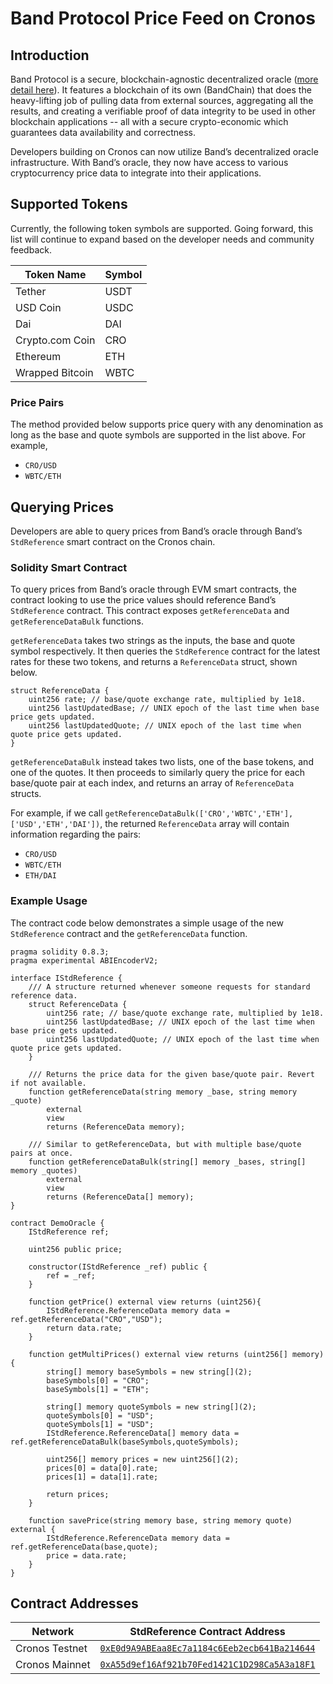 # Band Protocol Price Feed on Cronos

## Introduction

Band Protocol is a secure, blockchain-agnostic decentralized oracle ([more detail here](https://docs.bandchain.org)).
It features a blockchain of its own (BandChain) that does the heavy-lifting job of pulling data from external sources,
aggregating all the results, and creating a verifiable proof of data integrity to be used in other blockchain
applications -- all with a secure crypto-economic which guarantees data availability and correctness.

Developers building on Cronos can now utilize Band’s decentralized oracle infrastructure. With Band’s oracle,
they now have access to various cryptocurrency price data to integrate into their applications.

## Supported Tokens

Currently, the following token symbols are supported. Going forward, this list will continue to expand based on
the developer needs and community feedback.

| Token Name      | Symbol |
| --------------- | ------ |
| Tether          | USDT   |
| USD Coin        | USDC   |
| Dai             | DAI    |
| Crypto.com Coin | CRO    |
| Ethereum        | ETH    |
| Wrapped Bitcoin | WBTC   |

### Price Pairs

The method provided below supports price query with any denomination as long as the base and quote symbols are supported
in the list above. For example,

- `CRO/USD`
- `WBTC/ETH`

## Querying Prices

Developers are able to query prices from Band’s oracle through Band’s `StdReference` smart contract on the Cronos chain.

### Solidity Smart Contract

To query prices from Band’s oracle through EVM smart contracts, the contract looking to use the price
values should reference Band’s `StdReference` contract. This contract exposes `getReferenceData` and
`getReferenceDataBulk` functions.

`getReferenceData` takes two strings as the inputs, the base and quote symbol respectively. It then queries the
`StdReference` contract for the latest rates for these two tokens, and returns a `ReferenceData` struct, shown below.

```solidity
struct ReferenceData {
    uint256 rate; // base/quote exchange rate, multiplied by 1e18.
    uint256 lastUpdatedBase; // UNIX epoch of the last time when base price gets updated.
    uint256 lastUpdatedQuote; // UNIX epoch of the last time when quote price gets updated.
}
```

`getReferenceDataBulk` instead takes two lists, one of the base tokens, and one of the quotes. It then proceeds to
similarly query the price for each base/quote pair at each index, and returns an array of `ReferenceData` structs.

For example, if we call `getReferenceDataBulk(['CRO','WBTC','ETH'], ['USD','ETH','DAI'])`, the returned `ReferenceData`
array will contain information regarding the pairs:

- `CRO/USD`
- `WBTC/ETH`
- `ETH/DAI`

### Example Usage

The contract code below demonstrates a simple usage of the new `StdReference` contract and the `getReferenceData`
function.

```solidity
pragma solidity 0.8.3;
pragma experimental ABIEncoderV2;

interface IStdReference {
    /// A structure returned whenever someone requests for standard reference data.
    struct ReferenceData {
        uint256 rate; // base/quote exchange rate, multiplied by 1e18.
        uint256 lastUpdatedBase; // UNIX epoch of the last time when base price gets updated.
        uint256 lastUpdatedQuote; // UNIX epoch of the last time when quote price gets updated.
    }

    /// Returns the price data for the given base/quote pair. Revert if not available.
    function getReferenceData(string memory _base, string memory _quote)
        external
        view
        returns (ReferenceData memory);

    /// Similar to getReferenceData, but with multiple base/quote pairs at once.
    function getReferenceDataBulk(string[] memory _bases, string[] memory _quotes)
        external
        view
        returns (ReferenceData[] memory);
}

contract DemoOracle {
    IStdReference ref;

    uint256 public price;

    constructor(IStdReference _ref) public {
        ref = _ref;
    }

    function getPrice() external view returns (uint256){
        IStdReference.ReferenceData memory data = ref.getReferenceData("CRO","USD");
        return data.rate;
    }

    function getMultiPrices() external view returns (uint256[] memory){
        string[] memory baseSymbols = new string[](2);
        baseSymbols[0] = "CRO";
        baseSymbols[1] = "ETH";

        string[] memory quoteSymbols = new string[](2);
        quoteSymbols[0] = "USD";
        quoteSymbols[1] = "USD";
        IStdReference.ReferenceData[] memory data = ref.getReferenceDataBulk(baseSymbols,quoteSymbols);

        uint256[] memory prices = new uint256[](2);
        prices[0] = data[0].rate;
        prices[1] = data[1].rate;

        return prices;
    }

    function savePrice(string memory base, string memory quote) external {
        IStdReference.ReferenceData memory data = ref.getReferenceData(base,quote);
        price = data.rate;
    }
}
```

## Contract Addresses

| Network        | StdReference Contract Address                                                                                                                               |
| -------------- | ----------------------------------------------------------------------------------------------------------------------------------------------------------- |
| Cronos Testnet | [`0xE0d9A9ABEaa8Ec7a1184c6Eeb2ecb641Ba214644`](https://cronos.crypto.org/explorer/testnet3/address/0xE0d9A9ABEaa8Ec7a1184c6Eeb2ecb641Ba214644/transactions) |
| Cronos Mainnet | [`0xA55d9ef16Af921b70Fed1421C1D298Ca5A3a18F1`](https://cronoscan.com/address/0xA55d9ef16Af921b70Fed1421C1D298Ca5A3a18F1) |

